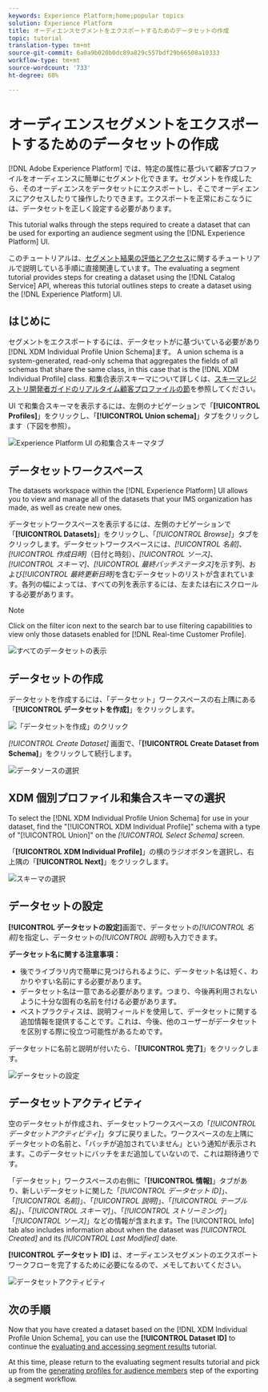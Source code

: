 ```yaml
---
keywords: Experience Platform;home;popular topics
solution: Experience Platform
title: オーディエンスセグメントをエクスポートするためのデータセットの作成
topic: tutorial
translation-type: tm+mt
source-git-commit: 6a0a9b020b0dc89a829c557bdf29b66508a10333
workflow-type: tm+mt
source-wordcount: '733'
ht-degree: 68%

---
```



# オーディエンスセグメントをエクスポートするためのデータセットの作成

[!DNL Adobe Experience Platform] では、特定の属性に基づいて顧客プロファイルをオーディエンスに簡単にセグメント化できます。セグメントを作成したら、そのオーディエンスをデータセットにエクスポートし、そこでオーディエンスにアクセスしたりて操作したりできます。エクスポートを正常におこなうには、データセットを正しく設定する必要があります。

This tutorial walks through the steps required to create a dataset that can be used for exporting an audience segment using the [!DNL Experience Platform] UI.

このチュートリアルは、[セグメント結果の評価とアクセス](./evaluate-a-segment.md)に関するチュートリアルで説明している手順に直接関連しています。The evaluating a segment tutorial provides steps for creating a dataset using the [!DNL Catalog Service] API, whereas this tutorial outlines steps to create a dataset using the [!DNL Experience Platform] UI.

## はじめに

セグメントをエクスポートするには、データセットがに基づいている必要があり [!DNL XDM Individual Profile Union Schema]ます。 A union schema is a system-generated, read-only schema that aggregates the fields of all schemas that share the same class, in this case that is the [!DNL XDM Individual Profile] class. 和集合表示スキーマについて詳しくは、[スキーマレジストリ開発者ガイドのリアルタイム顧客プロファイルの節](../../xdm/schema/composition.md#union)を参照してください。

UI で和集合スキーマを表示するには、左側のナビゲーションで「**[!UICONTROL Profiles]**」をクリックし、「**[!UICONTROL Union schema]**」タブをクリックします（下図を参照）。

![Experience Platform UI の和集合スキーマタブ](../images/tutorials/segment-export-dataset/union-schema-ui.png)


## データセットワークスペース

The datasets workspace within the [!DNL Experience Platform] UI allows you to view and manage all of the datasets that your IMS organization has made, as well as create new ones.

データセットワークスペースを表示するには、左側のナビゲーションで「**[!UICONTROL Datasets]**」をクリックし、「*[!UICONTROL Browse]*」タブをクリックします。データセットワークスペースには、*[!UICONTROL 名前]*、*[!UICONTROL 作成日時]*（日付と時刻）、*[!UICONTROL ソース]*、*[!UICONTROL スキーマ]*、*[!UICONTROL 最終バッチステータス]*&#x200B;を示す列、および&#x200B;*[!UICONTROL 最終更新日時]*&#x200B;を含むデータセットのリストが含まれています。各列の幅によっては、すべての列を表示するには、左または右にスクロールする必要があります。

>[!NOTE]
>
>Click on the filter icon next to the search bar to use filtering capabilities to view only those datasets enabled for [!DNL Real-time Customer Profile].

![すべてのデータセットの表示](../images/tutorials/segment-export-dataset/datasets-workspace.png)

## データセットの作成

データセットを作成するには、「データセット」ワークスペースの右上隅にある「**[!UICONTROL データセットを作成]**」をクリックします。

![「データセットを作成」のクリック](../images/tutorials/segment-export-dataset/dataset-click-create.png)

*[!UICONTROL Create Dataset]* 画面で、「**[!UICONTROL Create Dataset from Schema]**」をクリックして続行します。

![データソースの選択](../images/tutorials/segment-export-dataset/create-dataset.png)

## XDM 個別プロファイル和集合スキーマの選択

To select the [!DNL XDM Individual Profile Union Schema] for use in your dataset, find the &quot;[!UICONTROL XDM Individual Profile]&quot; schema with a type of &quot;[!UICONTROL Union]&quot; on the *[!UICONTROL Select Schema]* screen.

「**[!UICONTROL XDM Individual Profile]**」の横のラジオボタンを選択し、右上隅の「**[!UICONTROL Next]**」をクリックします。

![スキーマの選択](../images/tutorials/segment-export-dataset/select-schema.png)

## データセットの設定

**[!UICONTROL データセットの設定]**&#x200B;画面で、データセットの&#x200B;*[!UICONTROL 名前]*&#x200B;を指定し、データセットの&#x200B;*[!UICONTROL 説明]*&#x200B;も入力できます。

**データセット名に関する注意事項：**
- 後でライブラリ内で簡単に見つけられるように、データセット名は短く、わかりやすい名前にする必要があります。
- データセット名は一意である必要があります。つまり、今後再利用されないように十分な固有の名前を付ける必要があります。
- ベストプラクティスは、説明フィールドを使用して、データセットに関する追加情報を提供することです。これは、今後、他のユーザーがデータセットを区別する際に役立つ可能性があるためです。

データセットに名前と説明が付いたら、「**[!UICONTROL 完了]**」をクリックします。

![データセットの設定](../images/tutorials/segment-export-dataset/configure-dataset.png)

## データセットアクティビティ

空のデータセットが作成され、データセットワークスペースの「*[!UICONTROL データセットアクティビティ]*」タブに戻りました。ワークスペースの左上隅にデータセットの名前と、「バッチが追加されていません」という通知が表示されます。このデータセットにバッチをまだ追加していないので、これは期待通りです。

「データセット」ワークスペースの右側に「**[!UICONTROL 情報]**」タブがあり、新しいデータセットに関した「*[!UICONTROL データセット ID]*」、「*[!UICONTROL 名前]*」、「*[!UICONTROL 説明]*」、「*[!UICONTROL テーブル名]*」、「*[!UICONTROL スキーマ]*」、「*[!UICONTROL ストリーミング]*」「*[!UICONTROL ソース]*」などの情報が含まれます。The [!UICONTROL Info] tab also includes information about when the dataset was *[!UICONTROL Created]* and its *[!UICONTROL Last Modified]* date.

**[!UICONTROL データセット ID]** は、オーディエンスセグメントのエクスポートワークフローを完了するために必要になるので、メモしておいてください。

![データセットアクティビティ](../images/tutorials/segment-export-dataset/dataset-activity.png)

## 次の手順

Now that you have created a dataset based on the [!DNL XDM Individual Profile Union Schema], you can use the **[!UICONTROL Dataset ID]** to continue the [evaluating and accessing segment results](./evaluate-a-segment.md) tutorial.

At this time, please return to the evaluating segment results tutorial and pick up from the [generating profiles for audience members](./evaluate-a-segment.md#generate-profiles) step of the exporting a segment workflow.
